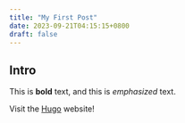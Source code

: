 ```yaml
---
title: "My First Post"
date: 2023-09-21T04:15:15+0800
draft: false
---
```


## Intro

This is **bold** text, and this is *emphasized* text.

Visit the [Hugo](https://gohugo.io) website!


